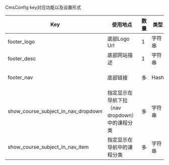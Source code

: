 CmsConfig key对应功能以及设置形式

| Key                                 | 使用地点                                       | 数量 | 类型   | 范例                                                            |
|-------------------------------------|------------------------------------------------|------|--------|-----------------------------------------------------------------|
| footer_logo                         | 底部Logo Url                                   | 1    | 字符串 | http://placehold.it/350x150                                     |
| footer_desc                         | 底部网站描述                                   | 1    | 字符串 | 这是Mindpin                                                     |
| footer_nav                          | 底部链接                                       | 多   | Hash   | {"name"=>"About", "url"=>"http://a.com/b", "open_in_new"=>true} |
| show_course_subject_in_nav_dropdown | 指定显示在导航下拉（nav dropdown）中的课程分类 | 多   | 字符串 | course_subject.id                                               |
| show_course_subject_in_nav_item     | 指定显示在导航中的课程分类                     | 多   | 字符串 | course_subject.id                                               |
